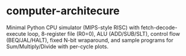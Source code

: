 # computer-architecure
Minimal Python CPU simulator (MIPS-style RISC) with fetch-decode-execute loop, 8-register file (R0=0), ALU (ADD/SUB/SLT), control flow (BEQ/JAL/HALT), fixed N-bit wraparound, and sample programs for Sum/Multiply/Divide with per-cycle plots.
